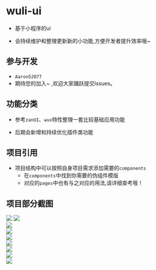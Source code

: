 # wuli-ui
- 基于小程序的ui
* 会持续维护和整理更新新的小功能,方便开发者提升效率哦~

## 参与开发
- `Aaron52077`
- 期待您的加入~ ,欢迎大家踊跃提交Issues。

## 功能分类
- 参考`zanUI`、`wux`特性整理一套比较基础应用功能
* 后期会新增和持续优化插件类功能

## 项目引用
- 项目结构中可以按照自身项目需求添加需要的`components`
    * 在`components`中找到你需要的伪组件模版
    * 对应的`pages`中也有与之对应的用法,请详细查考哦！ 

## 项目部分截图
![](https://github.com/Aaron52077/wuli-ui/raw/master/static/img_01.png) 
![](https://github.com/Aaron52077/wuli-ui/raw/master/static/img_02.png)\
![](https://github.com/Aaron52077/wuli-ui/raw/master/static/img_03.png)\
![](https://github.com/Aaron52077/wuli-ui/raw/master/static/img_04.png)\
![](https://github.com/Aaron52077/wuli-ui/raw/master/static/img_05.png)\
![](https://github.com/Aaron52077/wuli-ui/raw/master/static/img_06.png)\
![](https://github.com/Aaron52077/wuli-ui/raw/master/static/img_07.png)\
![](https://github.com/Aaron52077/wuli-ui/raw/master/static/img_08.png)\
![](https://github.com/Aaron52077/wuli-ui/raw/master/static/img_09.png)
